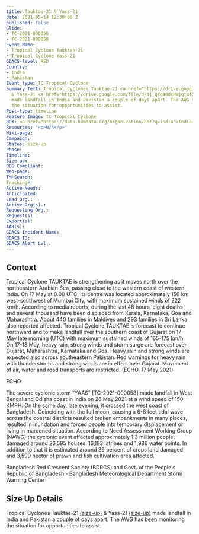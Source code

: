 ```yaml
---
title: Tauktae-21 & Yass-21
date: 2021-05-14 12:30:00 Z
published: false
Glide:
- TC-2021-000056
- TC-2021-000058
Event Name:
- Tropical Cyclone Tauktae-21
- Tropical Cyclone Yass-21
GDACS-level: RED
Country:
- India
- Pakistan
Event type: TC Tropical Cyclone
Summary Text: Tropical Cyclones Tauktae-21 <a href="https://drive.google.com/file/d/1LwAN9DozMjNwxyZNJZhCiOGv-q3ITbpJ/view">(size-up)</a>
  & Yass-21 <a href="https://drive.google.com/file/d/1j_qZq48dxNWjqt4fgTb99AN8SAfctN0b/view">(size-up)</a>
  made landfall in India and Pakistan a couple of days apart. The AWG has been monitoring
  the situation for opportunities to assist.
Post-type: timeline
Feature Image: TC Tropical Cyclone
HDX: <a href="https://data.humdata.org/organization/hot?q=india">India</a>, <a href="https://data.humdata.org/organization/hot?q=pakistan">Pakistan</a>
Resources: "<p>N/A</p>"
Wiki-page: 
Campaign: 
Status: size-up
Phase: 
Timeline: 
Size-up: 
OEG Compliant: 
Web-page: 
TM-Search: 
Tracking#: 
Active Needs: 
Anticipated: 
Lead Org.: 
Active Org(s).: 
Requesting Org.: 
Request(s): 
Export(s): 
AAR(s): 
GDACS Incident Name: 
GDACS ID: 
GDACS Alert Lvl.: 
---
```


<h2>Context</h2>

Tropical Cyclone TAUKTAE is strengthening as it moves north over the northeastern Arabian Sea, passing close to the western coast of western India. On 17 May at 0.00 UTC, its centre was located approximately 150 km west-southwest of Mumbai City, with maximum sustained winds of 222 km/h. According to media reports, during the last 48 hours, eight deaths and several thousand have been displaced from Kerala, Karnataka, Goa and Maharashtra. About 440 families in Maldives and 293 families in Sri Lanka also reported affected. Tropical Cyclone TAUKTAE is forecast to continue northward and to make landfall over the southern coast of Gujarat on 17 May late morning (UTC) with maximum sustained winds of 165-175 km/h. On 17-18 May, heavy rain, strong winds and storm surge are forecast over Gujarat, Maharashtra, Karnataka and Goa. Heavy rain and strong winds are expected also across southeastern Pakistan. Red warnings for heavy rain with thunderstorms and strong winds are in effect over Gujarat. Movement of air, water and road transports are restricted. (ECHO, 17 May 2021) 

ECHO

The severe cyclonic storm “YAAS” [TC-2021-000058] made landfall in West Bengal and Odisha coast in India on 26 May 2021 at a wind speed of 150 KMPH. On the same day, late evening, it crossed the west coast of Bangladesh. Coinciding with the full moon, causing a 6-8 feet tidal wave across the coastal districts resulted broken embankments in many places, resulted in inundation and forced people into temporary displacement or living in marooned situation. According to Need Assessment Working Group (NAWG) the cyclonic event affected approximately 1.3 million people, damaged around 26,595 houses: 16,183 latrines and 1,986 water points. In addition to that it is estimated around 39 percent of crops land damaged and 3,599 hector of prawn and fish cultivation area affected.

Bangladesh Red Crescent Society (BDRCS) and Govt. of the People's Republic of Bangladesh - Bangladesh Meteorological Department Storm Warning Center

<h2>Size Up Details</h2>

Tropical Cyclones Tauktae-21 <a href="https://drive.google.com/file/d/1LwAN9DozMjNwxyZNJZhCiOGv-q3ITbpJ/view">(size-up)</a> & Yass-21 <a href="https://drive.google.com/file/d/1j_qZq48dxNWjqt4fgTb99AN8SAfctN0b/view">(size-up)</a> made landfall in India and Pakistan a couple of days apart. The AWG has been monitoring the situation for opportunities to assist.
